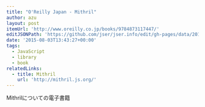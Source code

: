 ```yaml
---
title: "O'Reilly Japan - Mithril"
author: azu
layout: post
itemUrl: 'http://www.oreilly.co.jp/books/9784873117447/'
editJSONPath: 'https://github.com/jser/jser.info/edit/gh-pages/data/2015/08/index.json'
date: '2015-08-03T13:43:27+00:00'
tags:
  - JavaScript
  - library
  - book
relatedLinks:
  - title: Mithril
    url: 'http://mithril.js.org/'
---
```

Mithrilについての電子書籍
